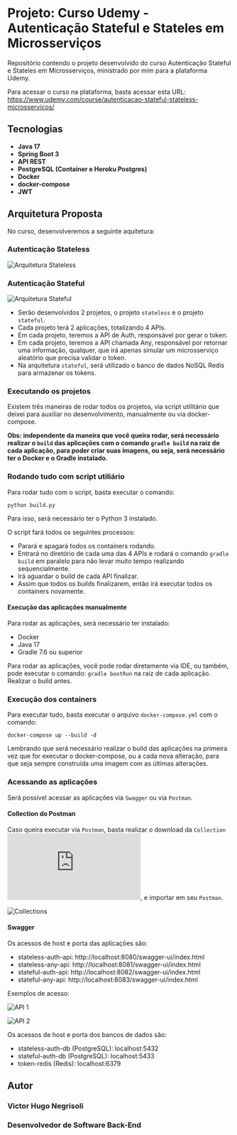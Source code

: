 # Projeto: Curso Udemy - Autenticação Stateful e Stateles em Microsserviços

Repositório contendo o projeto desenvolvido do curso Autenticação Stateful e Stateles em Microsserviços, ministrado por mim para a plataforma Udemy.

Para acessar o curso na plataforma, basta acessar esta URL: https://www.udemy.com/course/autenticacao-stateful-stateless-microsservicos/

## Tecnologias

* **Java 17**
* **Spring Boot 3**
* **API REST**
* **PostgreSQL (Container e Heroku Postgres)**
* **Docker**
* **docker-compose**
* **JWT**

## Arquitetura Proposta

No curso, desenvolveremos a seguinte aquitetura:

### Autenticação Stateless

![Arquitetura Stateless](https://github.com/vhnegrisoli/curso-udemy-autenticacao-stateless-stateful-microsservicos/blob/main/Conte%C3%BAdos/Stateless%20Auth%20JWT.png)

### Autenticação Stateful

![Arquitetura Stateful](https://github.com/vhnegrisoli/curso-udemy-autenticacao-stateless-stateful-microsservicos/blob/main/Conte%C3%BAdos/Stateful%20Auth.png)

* Serão desenvolvidos 2 projetos, o projeto `stateless` e o projeto `stateful`.
* Cada projeto terá 2 aplicações, totalizando 4 APIs.
* Em cada projeto, teremos a API de Auth, responsável por gerar o token.
* Em cada projeto, teremos a API chamada Any, responsável por retornar uma informação, qualquer, que irá apenas simular um microsserviço aleatório que precisa validar o token.
* Na arquitetura `stateful`, será utilizado o banco de dados NoSQL Redis para armazenar os tokens.

### Executando os projetos

Existem três maneiras de rodar todos os projetos, via script utilitário que deixei para auxiliar no desenvolvimento, manualmente ou via docker-compose.

**Obs: independente da maneira que você queira rodar, será necessário realizar o `build` das aplicações com o comando `gradle build` na raiz de cada aplicação, para poder criar suas imagens, ou seja, será necessário ter o Docker e o Gradle instalado.**

### Rodando tudo com script utiliário

Para rodar tudo com o script, basta executar o comando:

`python build.py`

Para isso, será necessário ter o Python 3 instalado.

O script fará todos os seguintes processos:

* Parará e apagará todos os containers rodando.
* Entrará no diretório de cada uma das 4 APIs e rodará o comando `gradle build` em paralelo para não levar muito tempo realizando sequencialmente.
* Irá aguardar o build de cada API finalizar.
* Assim que todos os builds finalizarem, então irá executar todos os containers novamente.

#### Execução das aplicações manualmente

Para rodar as aplicações, será necessário ter instalado:

* Docker
* Java 17
* Gradle 7.6 ou superior

Para rodar as aplicações, você pode rodar diretamente via IDE, ou também, pode executar o comando: `gradle bootRun` na raiz de cada aplicação. Realizar o build antes.

### Execução dos containers

Para executar tudo, basta executar o arquivo `docker-compose.yml`
com o comando:

`docker-compose up --build -d`

Lembrando que será necessário realizar o build das aplicações na primeira vez que for executar o docker-compose, ou a cada nova alteração, para que seja sempre construída uma imagem com as últimas alterações.

### Acessando as aplicações

Será possível acessar as aplicações via `Swagger` ou via `Postman`.

#### Collection do Postman

Caso queira executar via `Postman`, basta realizar o download da `Collection` ![disponibilizada aqui](https://github.com/vhnegrisoli/curso-udemy-autenticacao-stateless-stateful-microsservicos/blob/main/Conte%C3%BAdos/Curso%20Autentica%C3%A7%C3%A3o%20Stateless%20e%20Stateful%20em%20Microsservi%C3%A7os.postman_collection.json), e importar em seu `Postman`.

![Collections](https://github.com/vhnegrisoli/curso-udemy-autenticacao-stateless-stateful-microsservicos/blob/main/Conte%C3%BAdos/Collection%20and%20Requests.png)

#### Swagger

Os acessos de host e porta das aplicações são:

* stateless-auth-api: http://localhost:8080/swagger-ui/index.html
* stateless-any-api: http://localhost:8081/swagger-ui/index.html
* stateful-auth-api: http://localhost:8082/swagger-ui/index.html
* stateful-any-api: http://localhost:8083/swagger-ui/index.html

Exemplos de acesso:

![API 1](https://github.com/vhnegrisoli/curso-udemy-autenticacao-stateless-stateful-microsservicos/blob/main/Conte%C3%BAdos/Swagger%20API%201.png)

![API 2](https://github.com/vhnegrisoli/curso-udemy-autenticacao-stateless-stateful-microsservicos/blob/main/Conte%C3%BAdos/Swagger%20API%202.png)

Os acessos de host e porta dos bancos de dados são:

* stateless-auth-db (PostgreSQL): localhost:5432
* stateful-auth-db (PostgreSQL): localhost:5433
* token-redis (Redis): localhost:6379

## Autor

### Victor Hugo Negrisoli
### Desenvolvedor de Software Back-End
